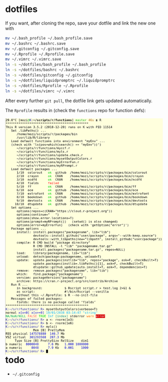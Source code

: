 # dotfiles

If you want, after cloning the repo, save your dotfile and link the new one with
```bash
mv ~/.bash_profile ~/.bash_profile.save
mv ~/.bashrc ~/.bashrc.save
mv ~/.gitconfig ~/.gitconfig.save
mv ~/.Rprofile ~/.Rprofile.save
mv ~/.vimrc ~/.vimrc.save
ln -s ~/dotfiles/bash_profile ~/.bash_profile
ln -s ~/dotfiles/bashrc ~/.bashrc
ln -s ~/dotfiles/gitconfig ~/.gitconfig
ln -s ~/dotfiles/liquidpromptrc ~/.liquidpromptrc
ln -s ~/dotfiles/Rprofile ~/.Rprofile
ln -s ~/dotfiles/vimrc ~/.vimrc
```
After every further `git pull`, the dotfile link gets updated automatically.

The `Rprofile` results in (check the `functions` repo for function defs):
<br><br>
<img align="left" width="600" src="screen_rprofile.png">

# todo

- `~/.gitconfig`

